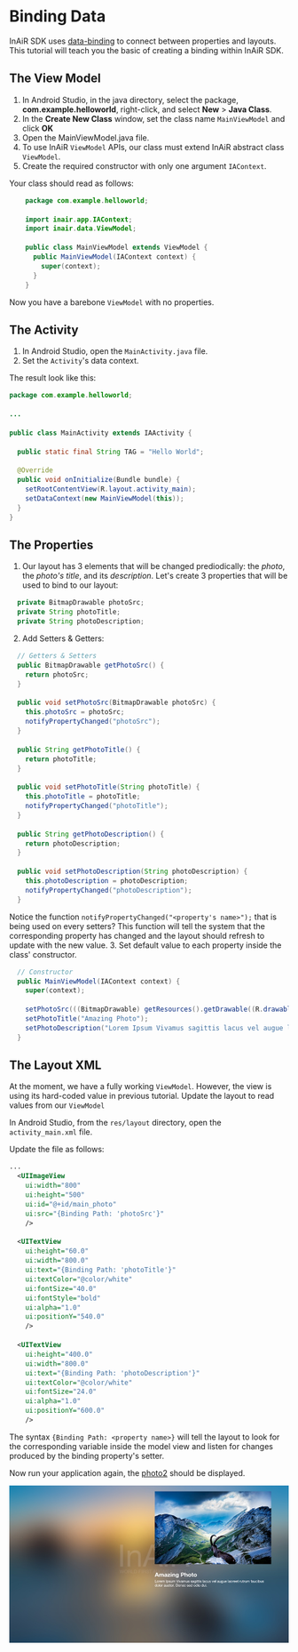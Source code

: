 Binding Data
============

InAiR SDK uses [data-binding](https://msdn.microsoft.com/en-us/library/ms752347%28v=vs.100%29.aspx) to connect between properties and layouts. This tutorial will teach you the basic of creating a binding within InAiR SDK.

The View Model
--------------
1. In Android Studio, in the java directory, select the package, __com.example.helloworld__, right-click, and select __New__ > __Java Class__.
2. In the __Create New Class__ window, set the class name `MainViewModel` and click __OK__
3. Open the MainViewModel.java file.
4. To use InAiR `ViewModel` APIs, our class must extend InAiR abstract class `ViewModel`. 
5. Create the required constructor with only one argument `IAContext`. 

Your class should read as follows:
```java
    package com.example.helloworld;
    
    import inair.app.IAContext;
    import inair.data.ViewModel;
    
    public class MainViewModel extends ViewModel {
      public MainViewModel(IAContext context) {
        super(context);
      }
    }
```
Now you have a barebone `ViewModel` with no properties. 

The Activity
------------

1. In Android Studio, open the `MainActivity.java` file.
2. Set the `Activity`'s data context. 

The result look like this:

```java
package com.example.helloworld;

...

public class MainActivity extends IAActivity {

  public static final String TAG = "Hello World";

  @Override
  public void onInitialize(Bundle bundle) {
    setRootContentView(R.layout.activity_main);
    setDataContext(new MainViewModel(this));
  }
}
```

The Properties
--------------

1. Our layout has 3 elements that will be changed prediodically: the _photo_, the _photo's title_, and its _description_. Let's create 3 properties that will be used to bind to our layout:
```java
  private BitmapDrawable photoSrc;
  private String photoTitle;
  private String photoDescription;
```
2. Add Setters & Getters:
```java
  // Getters & Setters
  public BitmapDrawable getPhotoSrc() {
    return photoSrc;
  }

  public void setPhotoSrc(BitmapDrawable photoSrc) {
    this.photoSrc = photoSrc;
    notifyPropertyChanged("photoSrc");
  }

  public String getPhotoTitle() {
    return photoTitle;
  }

  public void setPhotoTitle(String photoTitle) {
    this.photoTitle = photoTitle;
    notifyPropertyChanged("photoTitle");
  }

  public String getPhotoDescription() {
    return photoDescription;
  }

  public void setPhotoDescription(String photoDescription) {
    this.photoDescription = photoDescription;
    notifyPropertyChanged("photoDescription");
  }
```
Notice the function `notifyPropertyChanged("<property's name>");` that is being used on every setters? This function will tell the system that the corresponding property has changed and the layout should refresh to update with the new value.
3. Set default value to each property inside the class' constructor.
```java
  // Constructor
  public MainViewModel(IAContext context) {
    super(context);

    setPhotoSrc(((BitmapDrawable) getResources().getDrawable((R.drawable.photo2))));
    setPhotoTitle("Amazing Photo");
    setPhotoDescription("Lorem Ipsum Vivamus sagittis lacus vel augue laoreet rutrum faucibus dolor auctor. Donec sed odio dui.");
  }
```

The Layout XML
--------------

At the moment, we have a fully working `ViewModel`. However, the view is using its hard-coded value in previous tutorial. Update the layout to read values from our `ViewModel`

In Android Studio, from the `res/layout` directory, open the `activity_main.xml` file.

Update the file as follows:

```xml
...
  <UIImageView
    ui:width="800"
    ui:height="500"
    ui:id="@+id/main_photo"
    ui:src="{Binding Path: 'photoSrc'}"
    />

  <UITextView
    ui:height="60.0"
    ui:width="800.0"
    ui:text="{Binding Path: 'photoTitle'}"
    ui:textColor="@color/white"
    ui:fontSize="40.0"
    ui:fontStyle="bold"
    ui:alpha="1.0"
    ui:positionY="540.0"
    />

  <UITextView
    ui:height="400.0"
    ui:width="800.0"
    ui:text="{Binding Path: 'photoDescription'}"
    ui:textColor="@color/white"
    ui:fontSize="24.0"
    ui:alpha="1.0"
    ui:positionY="600.0"
    />
```

The syntax `{Binding Path: <property name>}` will tell the layout to look for the corresponding variable inside the model view and listen for changes produced by the binding property's setter.

Now run your application again, the [photo2](../images/photo2.jpg) should be displayed.

![InAiR binding](../../images/running2.jpg)

